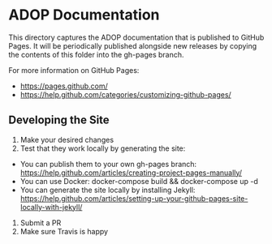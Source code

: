 # ADOP Documentation

This directory captures the ADOP documentation that is published to GitHub Pages. It will be periodically published alongside new releases by copying the contents of this folder into the gh-pages branch.

For more information on GitHub Pages: 

- https://pages.github.com/
- https://help.github.com/categories/customizing-github-pages/

## Developing the Site

1. Make your desired changes
1. Test that they work locally by generating the site:
 - You can publish them to your own gh-pages branch: https://help.github.com/articles/creating-project-pages-manually/
 - You can use Docker: docker-compose build && docker-compose up -d
 - You can generate the site locally by installing Jekyll: https://help.github.com/articles/setting-up-your-github-pages-site-locally-with-jekyll/
1. Submit a PR
1. Make sure Travis is happy

